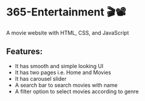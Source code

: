 # 365-Entertainment 🎬📽
A movie website with HTML, CSS, and JavaScript</br>


## Features: 
- It has smooth and simple looking UI</br>
- It has two pages i.e. Home and Movies 
- It has carousel slider</br>
- A search bar to search movies with name</br>
- A filter option to select movies according to genre</br>

